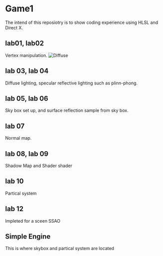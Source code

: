 # Game1
The intend of this reposiotry is to show coding experience using HLSL and Direct X.


## lab01, lab02
Vertex manipulation.
![Diffuse](https://user-images.githubusercontent.com/89533833/159188141-253462ad-0629-4826-b66c-d1986d93d404.PNG)

## lab 03, lab 04
Diffuse lighting, specular reflective lighting such as plinn-phong.

## lab 05, lab 06
Sky box set up, and surface reflection sample from sky box.

## lab 07
Normal map.

## lab 08, lab 09
Shadow Map and Shader shader

## lab 10
Partical system

## lab 12
Impleted for a sceen SSAO

## Simple Engine
This is where skybox and partical system are located
